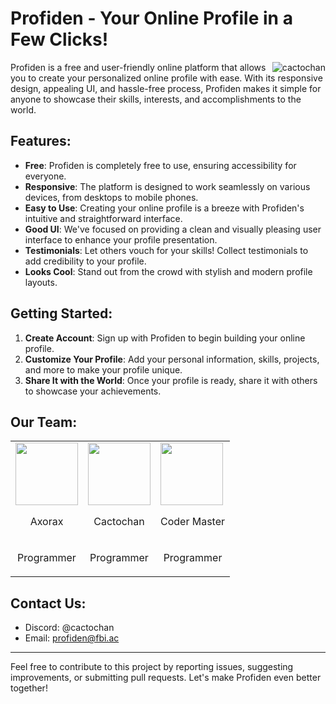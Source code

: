 # Profiden - Your Online Profile in a Few Clicks!

  <img  align="right" src="https://komarev.com/ghpvc/?username=profiden&label=Profile%20views&color=0e75b6&style=flat" alt="cactochan" />

Profiden is a free and user-friendly online platform that allows you to create your personalized online profile with ease. With its responsive design, appealing UI, and hassle-free process, Profiden makes it simple for anyone to showcase their skills, interests, and accomplishments to the world. 

## Features:
- **Free**: Profiden is completely free to use, ensuring accessibility for everyone.
- **Responsive**: The platform is designed to work seamlessly on various devices, from desktops to mobile phones.
- **Easy to Use**: Creating your online profile is a breeze with Profiden's intuitive and straightforward interface.
- **Good UI**: We've focused on providing a clean and visually pleasing user interface to enhance your profile presentation.
- **Testimonials**: Let others vouch for your skills! Collect testimonials to add credibility to your profile.
- **Looks Cool**: Stand out from the crowd with stylish and modern profile layouts.


## Getting Started:
1. **Create Account**: Sign up with Profiden to begin building your online profile.
2. **Customize Your Profile**: Add your personal information, skills, projects, and more to make your profile unique.
3. **Share It with the World**: Once your profile is ready, share it with others to showcase your achievements.

## Our Team:

|   |   |   |
|---|---|---|
| <img height="100" width="100" src="https://profiden.github.io/Profiden/images/axorax.webp"> <br> <p align="center">Axorax</p> | <img height="100" width="100" src="https://profiden.github.io/Profiden/images/cacto.webp"> <br> <p align="center">Cactochan</p> | <img height="100" width="100" src="https://profiden.github.io/Profiden/images/coder.webp"> <br> <p align="center">Coder Master</p> |
| <p align="center">Programmer</p> | <p align="center">Programmer</p> | <p align="center">Programmer</p> |

## Contact Us:
- Discord: @cactochan
- Email: [profiden@fbi.ac](mailto:profiden@fbi.ac)

---

Feel free to contribute to this project by reporting issues, suggesting improvements, or submitting pull requests. Let's make Profiden even better together!
